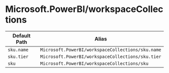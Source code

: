 # Microsoft.PowerBI/workspaceCollections

| Default Path | Alias |
|---|---|
| `sku.name` | `Microsoft.PowerBI/workspaceCollections/sku.name` |
| `sku.tier` | `Microsoft.PowerBI/workspaceCollections/sku.tier` |
| `sku` | `Microsoft.PowerBI/workspaceCollections/sku` |

